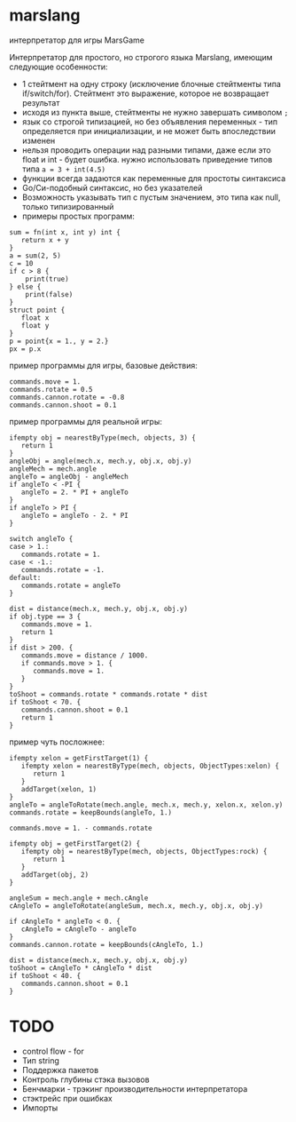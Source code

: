 # marslang
интерпретатор для игры MarsGame

Интерпретатор для простого, но строгого языка Marslang, имеющим следующие особенности:
* 1 стейтмент на одну строку (исключение блочные стейтменты типа if/switch/for). Стейтмент это выражение, которое не возвращает результат
* исходя из пункта выше, стейтменты не нужно завершать символом `;`
* язык со строгой типизацией, но без объявления переменных - тип определяется при инициализации, и не может быть впоследствии изменен
* нельзя проводить операции над разными типами, даже если это float и int - будет ошибка. нужно использовать приведение типов типа `a = 3 + int(4.5)`
* функции всегда задаются как переменные для простоты синтаксиса
* Go/Cи-подобный синтаксис, но без указателей
* Возможность указывать тип с пустым значением, это типа как null, только типизированный
* примеры простых программ:
```
sum = fn(int x, int y) int {
   return x + y
}
a = sum(2, 5)
c = 10
if c > 8 {
    print(true)
} else {
    print(false)
}
struct point {
   float x
   float y
}
p = point{x = 1., y = 2.}
px = p.x
```

пример программы для игры, базовые действия:
```
commands.move = 1.
commands.rotate = 0.5
commands.cannon.rotate = -0.8
commands.cannon.shoot = 0.1
```

пример программы для реальной игры:
```
ifempty obj = nearestByType(mech, objects, 3) {
   return 1
}
angleObj = angle(mech.x, mech.y, obj.x, obj.y)
angleMech = mech.angle
angleTo = angleObj - angleMech
if angleTo < -PI {
   angleTo = 2. * PI + angleTo
}
if angleTo > PI {
   angleTo = angleTo - 2. * PI
}

switch angleTo {
case > 1.:
   commands.rotate = 1.
case < -1.:
   commands.rotate = -1.
default:
   commands.rotate = angleTo
}

dist = distance(mech.x, mech.y, obj.x, obj.y)
if obj.type == 3 {
   commands.move = 1.
   return 1
}
if dist > 200. {
   commands.move = distance / 1000.
   if commands.move > 1. {
      commands.move = 1.
   }
}
toShoot = commands.rotate * commands.rotate * dist
if toShoot < 70. {
   commands.cannon.shoot = 0.1
   return 1
}
```

пример чуть посложнее:
```
ifempty xelon = getFirstTarget(1) {
   ifempty xelon = nearestByType(mech, objects, ObjectTypes:xelon) {
      return 1
   }
   addTarget(xelon, 1)
}
angleTo = angleToRotate(mech.angle, mech.x, mech.y, xelon.x, xelon.y)
commands.rotate = keepBounds(angleTo, 1.)

commands.move = 1. - commands.rotate

ifempty obj = getFirstTarget(2) {   
   ifempty obj = nearestByType(mech, objects, ObjectTypes:rock) {
      return 1
   }
   addTarget(obj, 2)
}

angleSum = mech.angle + mech.cAngle
cAngleTo = angleToRotate(angleSum, mech.x, mech.y, obj.x, obj.y)

if cAngleTo * angleTo < 0. {
   cAngleTo = cAngleTo - angleTo
}
commands.cannon.rotate = keepBounds(cAngleTo, 1.)

dist = distance(mech.x, mech.y, obj.x, obj.y)
toShoot = cAngleTo * cAngleTo * dist
if toShoot < 40. {
   commands.cannon.shoot = 0.1
}

```

# TODO
* control flow - for
* Тип string
* Поддержка пакетов
* Контроль глубины стэка вызовов
* Бенчмарки - трэкинг производительности интерпретатора
* стэктрейс при ошибках
* Импорты
